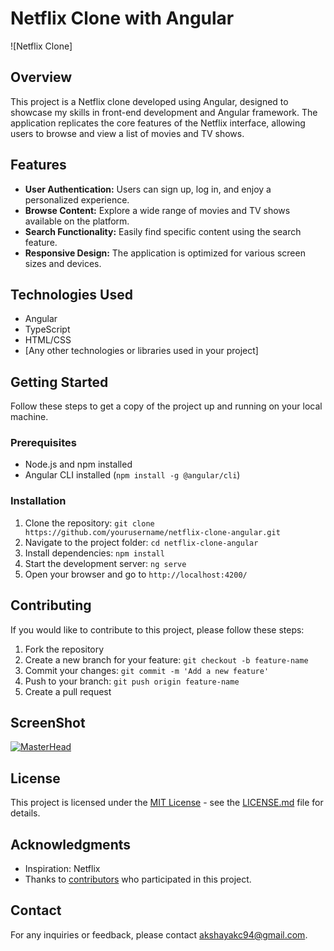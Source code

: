 # Netflix Clone with Angular

![Netflix Clone]

## Overview

This project is a Netflix clone developed using Angular, designed to showcase my skills in front-end development and Angular framework. The application replicates the core features of the Netflix interface, allowing users to browse and view a list of movies and TV shows.

## Features

- **User Authentication:** Users can sign up, log in, and enjoy a personalized experience.
- **Browse Content:** Explore a wide range of movies and TV shows available on the platform.
- **Search Functionality:** Easily find specific content using the search feature.
- **Responsive Design:** The application is optimized for various screen sizes and devices.

## Technologies Used

- Angular
- TypeScript
- HTML/CSS
- [Any other technologies or libraries used in your project]

## Getting Started

Follow these steps to get a copy of the project up and running on your local machine.

### Prerequisites

- Node.js and npm installed
- Angular CLI installed (`npm install -g @angular/cli`)

### Installation

1. Clone the repository: `git clone https://github.com/yourusername/netflix-clone-angular.git`
2. Navigate to the project folder: `cd netflix-clone-angular`
3. Install dependencies: `npm install`
4. Start the development server: `ng serve`
5. Open your browser and go to `http://localhost:4200/`

## Contributing

If you would like to contribute to this project, please follow these steps:

1. Fork the repository
2. Create a new branch for your feature: `git checkout -b feature-name`
3. Commit your changes: `git commit -m 'Add a new feature'`
4. Push to your branch: `git push origin feature-name`
5. Create a pull request
## ScreenShot
[![MasterHead](https://akshay-kumar93.web.app/img/portfolio/netflix.png
)](https://akshay-kumar93.web.app/)

## License

This project is licensed under the [MIT License](LICENSE.md) - see the [LICENSE.md](LICENSE.md) file for details.

## Acknowledgments

- Inspiration: Netflix
- Thanks to [contributors](CONTRIBUTORS.md) who participated in this project.

## Contact

For any inquiries or feedback, please contact akshayakc94@gmail.com.
